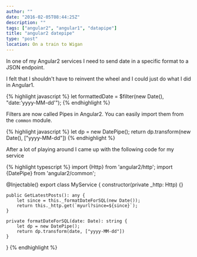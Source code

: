 ```yaml
---
author: ""
date: "2016-02-05T08:44:25Z"
description: ""
tags: ["angular2", "angular1", "datapipe"]
title: "angular2 datepipe"
type: "post"
location: On a train to Wigan
---
```


In one of my Angular2 services I need to send date in a specific format to a JSON endpoint.

I felt that I shouldn't have to reinvent the wheel and I could just do what I did in Angular1.

{% highlight javascript %}
let formattedDate = $filter(new Date(), "date:'yyyy-MM-dd'");
{% endhighlight %}

Filters are now called Pipes in Angular2. You can easily import them from the `common` module.

{% highlight javascript %}
let dp = new DatePipe();
return dp.transform(new Date(), ["yyyy-MM-dd"])
{% endhighlight %}

After a lot of playing around I came up with the following code for my service

{% highlight typescript %}
import {Http} from 'angular2/http';
import {DatePipe} from 'angular2/common';

@Injectable()
export class MyService {
    constructor(private _http: Http) {}

    public GetLatestPosts(): any {
        let since = this._formatDateForSQL(new Date());
        return this._http.get(`myurl?since=${since}`);
    }

    private formatDateForSQL(date: Date): string {
        let dp = new DatePipe();
        return dp.transform(date, ["yyyy-MM-dd"])
    }
}
{% endhighlight %}
